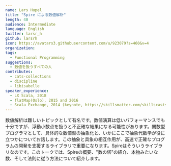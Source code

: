 ```yaml
---
name: Lars Hupel
title: "Spire による数値解析"
length: 40
audience: Intermediate
language: English
twitter: larsr_h
github: larsrh
icon: https://avatars3.githubusercontent.com/u/923079?s=460&v=4
organization: 
tags:
  - Functional Programming
suggestions:
  - 数値を扱うすべての人
contributes:
  - cats-collections
  - discipline
  - libisabelle
speaker_experience:
  - LX Scala, 2018
  - flatMap(Oslo), 2015 and 2016
  - Scala Exchange, 2014 (keynote, https://skillsmatter.com/skillscasts/5827-state-of-the-typelevel)
---
```

数値解析は難しいトピックとして有名です。数値演算は低いパフォーマンスでも十分ですが、浮動小数点を扱うと不正確な結果になる可能性があります。関数型プログラマとして、具体的な数値型の抽象化と、いかにここで抽象代数学が役に立つかについてお話します。この抽象と具象の相互作用が、高速で正確なプログラムの開発を支援するライブラリで重要になります。Spireはそういうライブラリなのです。このトークでは、Spireの概要、"数の塔"の紹介、本物みたいな数、そして法則に従う方法について紹介します。
